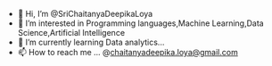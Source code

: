 - 👋 Hi, I’m @SriChaitanyaDeepikaLoya
- 👀 I’m interested in Programming languages,Machine Learning,Data Science,Artificial Intelligence  
- 🌱 I’m currently learning Data analytics...
- 📫 How to reach me ... @chaitanyadeepika.loya@gmail.com

<!---
SriChaitanyaDeepikaLoya/SriChaitanyaDeepikaLoya is a ✨ special ✨ repository because its `README.md` (this file) appears on your GitHub profile.
You can click the Preview link to take a look at your changes.
--->
